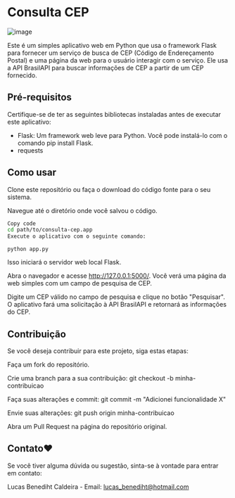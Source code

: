 # Consulta CEP

![image](https://github.com/Lucas-Benediht/Consulta-CEP/assets/110697669/9105eecb-6c27-4bc3-b3c4-dcd42aaed8a5)

Este é um simples aplicativo web em Python que usa o framework Flask para fornecer um serviço de busca de CEP (Código de Endereçamento Postal) e uma página da web para o usuário interagir com o serviço. Ele usa a API BrasilAPI para buscar informações de CEP a partir de um CEP fornecido.

## Pré-requisitos
Certifique-se de ter as seguintes bibliotecas instaladas antes de executar este aplicativo:

- Flask: Um framework web leve para Python. Você pode instalá-lo com o comando pip install Flask.
- requests
  
## Como usar

Clone este repositório ou faça o download do código fonte para o seu sistema.

Navegue até o diretório onde você salvou o código.

```bash
Copy code
cd path/to/consulta-cep.app
Execute o aplicativo com o seguinte comando:
```
```
python app.py
```
Isso iniciará o servidor web local Flask.

Abra o navegador e acesse http://127.0.0.1:5000/. Você verá uma página da web simples com um campo de pesquisa de CEP.

Digite um CEP válido no campo de pesquisa e clique no botão "Pesquisar". O aplicativo fará uma solicitação à API BrasilAPI e retornará as informações do CEP.

## Contribuição
Se você deseja contribuir para este projeto, siga estas etapas:

Faça um fork do repositório.

Crie uma branch para a sua contribuição: git checkout -b minha-contribuicao

Faça suas alterações e commit: git commit -m "Adicionei funcionalidade X"

Envie suas alterações: git push origin minha-contribuicao

Abra um Pull Request na página do repositório original.


## Contato❤️

Se você tiver alguma dúvida ou sugestão, sinta-se à vontade para entrar em contato:

Lucas Benediht Caldeira - Email: lucas_benediht@hotmail.com 

